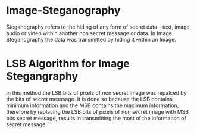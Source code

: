 # Image-Steganography
Steganography refers to the hiding of any form of secret data - text, image, audio or video within another non secret message or data. In Image Steganography the data was transmitted by hiding it within an Image.
# LSB Algorithm for Image Stegangraphy
In this method the LSB bits of pixels of non secret image was repalced by the bits of secret messsage. It is done so because the LSB contains minimum information and the MSB contains the maximum information, therefore by replacing the LSB bits of pixels of non secret image with MSB bits secret message, results in transmitting the most of the information of secret message.
